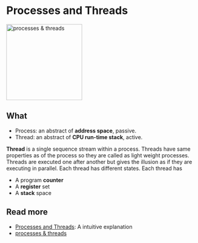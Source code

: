# Processes and Threads 

<img src="https://i.imgur.com/wQobIUb.jpg" alt="processes & threads" width="200"/>

## What 

* Process: an abstract of **address space**, passive.
* Thread: an abstract of **CPU run-time stack**, active.


**Thread** is a single sequence stream within a process. Threads have same properties as of the process so they are called as light weight processes. Threads are executed one after another but gives the illusion as if they are executing in parallel. Each thread has different states. Each thread has

* A program **counter**
* A **register** set
* A **stack** space


## Read more

- [Processes and Threads](http://www.qnx.com/developers/docs/6.4.1/neutrino/getting_started/s1_procs.html):  A intuitive explanation 
- [processes & threads](http://www.ruanyifeng.com/blog/2013/04/processes_and_threads.html)